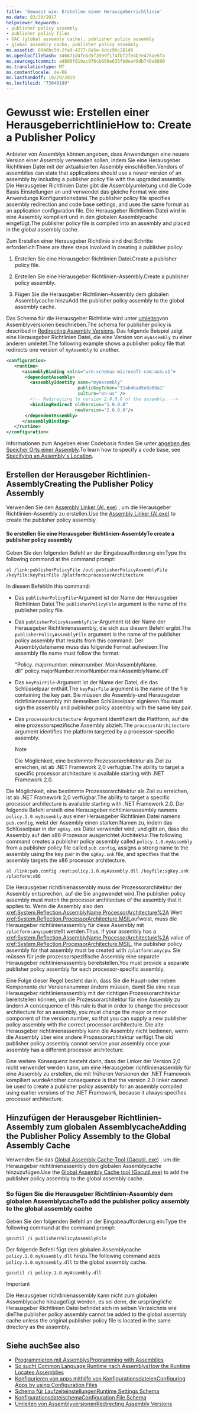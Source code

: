 ```yaml
---
title: 'Gewusst wie: Erstellen einer Herausgeberrichtlinie'
ms.date: 03/30/2017
helpviewer_keywords:
- publisher policy assembly
- publisher policy files
- GAC (global assembly cache), publisher policy assembly
- global assembly cache, publisher policy assembly
ms.assetid: 8046bc5d-2fa9-4277-8a5e-6dcc96c281d9
ms.openlocfilehash: 346671d4febd5f3999f1f4fbf2fe4b7e475ae5fa
ms.sourcegitcommit: ad800f019ac976cb669e635fb0ea49db740e6890
ms.translationtype: MT
ms.contentlocale: de-DE
ms.lasthandoff: 10/29/2019
ms.locfileid: "73040189"
---
```

# <a name="how-to-create-a-publisher-policy"></a><span data-ttu-id="f4d20-102">Gewusst wie: Erstellen einer Herausgeberrichtlinie</span><span class="sxs-lookup"><span data-stu-id="f4d20-102">How to: Create a Publisher Policy</span></span>

<span data-ttu-id="f4d20-103">Anbieter von Assemblys können angeben, dass Anwendungen eine neuere Version einer Assembly verwenden sollen, indem Sie eine Herausgeber Richtlinien Datei mit der aktualisierten Assembly einschließen.</span><span class="sxs-lookup"><span data-stu-id="f4d20-103">Vendors of assemblies can state that applications should use a newer version of an assembly by including a publisher policy file with the upgraded assembly.</span></span> <span data-ttu-id="f4d20-104">Die Herausgeber Richtlinien Datei gibt die Assemblyumleitung und die Code Basis Einstellungen an und verwendet das gleiche Format wie eine Anwendungs Konfigurationsdatei.</span><span class="sxs-lookup"><span data-stu-id="f4d20-104">The publisher policy file specifies assembly redirection and code base settings, and uses the same format as an application configuration file.</span></span> <span data-ttu-id="f4d20-105">Die Herausgeber Richtlinien Datei wird in eine Assembly kompiliert und in den globalen Assemblycache eingefügt.</span><span class="sxs-lookup"><span data-stu-id="f4d20-105">The publisher policy file is compiled into an assembly and placed in the global assembly cache.</span></span>

<span data-ttu-id="f4d20-106">Zum Erstellen einer Herausgeber Richtlinie sind drei Schritte erforderlich:</span><span class="sxs-lookup"><span data-stu-id="f4d20-106">There are three steps involved in creating a publisher policy:</span></span>

1. <span data-ttu-id="f4d20-107">Erstellen Sie eine Herausgeber Richtlinien Datei.</span><span class="sxs-lookup"><span data-stu-id="f4d20-107">Create a publisher policy file.</span></span>

2. <span data-ttu-id="f4d20-108">Erstellen Sie eine Herausgeber Richtlinien-Assembly.</span><span class="sxs-lookup"><span data-stu-id="f4d20-108">Create a publisher policy assembly.</span></span>

3. <span data-ttu-id="f4d20-109">Fügen Sie die Herausgeber Richtlinien-Assembly dem globalen Assemblycache hinzu</span><span class="sxs-lookup"><span data-stu-id="f4d20-109">Add the publisher policy assembly to the global assembly cache.</span></span>

<span data-ttu-id="f4d20-110">Das Schema für die Herausgeber Richtlinie wird unter [umleiten](redirect-assembly-versions.md)von Assemblyversionen beschrieben.</span><span class="sxs-lookup"><span data-stu-id="f4d20-110">The schema for publisher policy is described in [Redirecting Assembly Versions](redirect-assembly-versions.md).</span></span> <span data-ttu-id="f4d20-111">Das folgende Beispiel zeigt eine Herausgeber Richtlinien Datei, die eine Version von `myAssembly` zu einer anderen umleitet.</span><span class="sxs-lookup"><span data-stu-id="f4d20-111">The following example shows a publisher policy file that redirects one version of `myAssembly` to another.</span></span>

```xml
<configuration>
   <runtime>
      <assemblyBinding xmlns="urn:schemas-microsoft-com:asm.v1">
       <dependentAssembly>
         <assemblyIdentity name="myAssembly"
                           publicKeyToken="32ab4ba45e0a69a1"
                           culture="en-us" />
         <!-- Redirecting to version 2.0.0.0 of the assembly. -->
         <bindingRedirect oldVersion="1.0.0.0"
                          newVersion="2.0.0.0"/>
       </dependentAssembly>
      </assemblyBinding>
   </runtime>
</configuration>
```

<span data-ttu-id="f4d20-112">Informationen zum Angeben einer Codebasis finden Sie unter [angeben des Speicher Orts einer Assembly](specify-assembly-location.md).</span><span class="sxs-lookup"><span data-stu-id="f4d20-112">To learn how to specify a code base, see [Specifying an Assembly's Location](specify-assembly-location.md).</span></span>

## <a name="creating-the-publisher-policy-assembly"></a><span data-ttu-id="f4d20-113">Erstellen der Herausgeber Richtlinien-Assembly</span><span class="sxs-lookup"><span data-stu-id="f4d20-113">Creating the Publisher Policy Assembly</span></span>

<span data-ttu-id="f4d20-114">Verwenden Sie den [Assembly Linker (Al. exe)](../tools/al-exe-assembly-linker.md) , um die Herausgeber Richtlinien-Assembly zu erstellen.</span><span class="sxs-lookup"><span data-stu-id="f4d20-114">Use the [Assembly Linker (Al.exe)](../tools/al-exe-assembly-linker.md) to create the publisher policy assembly.</span></span>

#### <a name="to-create-a-publisher-policy-assembly"></a><span data-ttu-id="f4d20-115">So erstellen Sie eine Herausgeber Richtlinien-Assembly</span><span class="sxs-lookup"><span data-stu-id="f4d20-115">To create a publisher policy assembly</span></span>

<span data-ttu-id="f4d20-116">Geben Sie den folgenden Befehl an der Eingabeaufforderung ein:</span><span class="sxs-lookup"><span data-stu-id="f4d20-116">Type the following command at the command prompt:</span></span>

```console
al /link:publisherPolicyFile /out:publisherPolicyAssemblyFile /keyfile:keyPairFile /platform:processorArchitecture
```

<span data-ttu-id="f4d20-117">In diesem Befehl:</span><span class="sxs-lookup"><span data-stu-id="f4d20-117">In this command:</span></span>

- <span data-ttu-id="f4d20-118">Das `publisherPolicyFile`-Argument ist der Name der Herausgeber Richtlinien Datei.</span><span class="sxs-lookup"><span data-stu-id="f4d20-118">The `publisherPolicyFile` argument is the name of the publisher policy file.</span></span>

- <span data-ttu-id="f4d20-119">Das `publisherPolicyAssemblyFile`-Argument ist der Name der Herausgeber Richtlinienassembly, die sich aus diesem Befehl ergibt.</span><span class="sxs-lookup"><span data-stu-id="f4d20-119">The `publisherPolicyAssemblyFile` argument is the name of the publisher policy assembly that results from this command.</span></span> <span data-ttu-id="f4d20-120">Der Assemblydateiname muss das folgende Format aufweisen:</span><span class="sxs-lookup"><span data-stu-id="f4d20-120">The assembly file name must follow the format:</span></span>

  <span data-ttu-id="f4d20-121">"Policy. majornumber. minornumber. MainAssemblyName. dll"</span><span class="sxs-lookup"><span data-stu-id="f4d20-121">\`policy.majorNumber.minorNumber.mainAssemblyName.dll'</span></span>

- <span data-ttu-id="f4d20-122">Das `keyPairFile`-Argument ist der Name der Datei, die das Schlüsselpaar enthält.</span><span class="sxs-lookup"><span data-stu-id="f4d20-122">The `keyPairFile` argument is the name of the file containing the key pair.</span></span> <span data-ttu-id="f4d20-123">Sie müssen die Assembly-und Herausgeber richtlinienassembly mit demselben Schlüsselpaar signieren.</span><span class="sxs-lookup"><span data-stu-id="f4d20-123">You must sign the assembly and publisher policy assembly with the same key pair.</span></span>

- <span data-ttu-id="f4d20-124">Das `processorArchitecture`-Argument identifiziert die Plattform, auf die eine prozessorspezifische Assembly abzielt.</span><span class="sxs-lookup"><span data-stu-id="f4d20-124">The `processorArchitecture` argument identifies the platform targeted by a processor-specific assembly.</span></span>

  > [!NOTE]
  > <span data-ttu-id="f4d20-125">Die Möglichkeit, eine bestimmte Prozessorarchitektur als Ziel zu erreichen, ist ab .NET Framework 2,0 verfügbar.</span><span class="sxs-lookup"><span data-stu-id="f4d20-125">The ability to target a specific processor architecture is available starting with .NET Framework 2.0.</span></span>

<span data-ttu-id="f4d20-126">Die Möglichkeit, eine bestimmte Prozessorarchitektur als Ziel zu erreichen, ist ab .NET Framework 2,0 verfügbar.</span><span class="sxs-lookup"><span data-stu-id="f4d20-126">The ability to target a specific processor architecture is available starting with .NET Framework 2.0.</span></span> <span data-ttu-id="f4d20-127">Der folgende Befehl erstellt eine Herausgeber richtlinienassembly namens `policy.1.0.myAssembly` aus einer Herausgeber Richtlinien Datei namens `pub.config`, weist der Assembly einen starken Namen zu, indem das Schlüsselpaar in der `sgKey.snk` Datei verwendet wird, und gibt an, dass die Assembly auf den x86-Prozessor ausgerichtet Architektur.</span><span class="sxs-lookup"><span data-stu-id="f4d20-127">The following command creates a publisher policy assembly called `policy.1.0.myAssembly` from a publisher policy file called `pub.config`, assigns a strong name to the assembly using the key pair in the `sgKey.snk` file, and specifies that the assembly targets the x86 processor architecture.</span></span>

```console
al /link:pub.config /out:policy.1.0.myAssembly.dll /keyfile:sgKey.snk /platform:x86
```

<span data-ttu-id="f4d20-128">Die Herausgeber richtlinienassembly muss der Prozessorarchitektur der Assembly entsprechen, auf die Sie angewendet wird.</span><span class="sxs-lookup"><span data-stu-id="f4d20-128">The publisher policy assembly must match the processor architecture of the assembly that it applies to.</span></span> <span data-ttu-id="f4d20-129">Wenn die Assembly also den <xref:System.Reflection.AssemblyName.ProcessorArchitecture%2A> Wert <xref:System.Reflection.ProcessorArchitecture.MSIL>aufweist, muss die Herausgeber richtlinienassembly für diese Assembly mit `/platform:anycpu`erstellt werden.</span><span class="sxs-lookup"><span data-stu-id="f4d20-129">Thus, if your assembly has a <xref:System.Reflection.AssemblyName.ProcessorArchitecture%2A> value of <xref:System.Reflection.ProcessorArchitecture.MSIL>, the publisher policy assembly for that assembly must be created with `/platform:anycpu`.</span></span> <span data-ttu-id="f4d20-130">Sie müssen für jede prozessorspezifische Assembly eine separate Herausgeber richtlinienassembly bereitstellen.</span><span class="sxs-lookup"><span data-stu-id="f4d20-130">You must provide a separate publisher policy assembly for each processor-specific assembly.</span></span>

<span data-ttu-id="f4d20-131">Eine Folge dieser Regel besteht darin, dass Sie die Haupt-oder neben Komponente der Versionsnummer ändern müssen, damit Sie eine neue Herausgeber richtlinienassembly mit der richtigen Prozessorarchitektur bereitstellen können, um die Prozessorarchitektur für eine Assembly zu ändern.</span><span class="sxs-lookup"><span data-stu-id="f4d20-131">A consequence of this rule is that in order to change the processor architecture for an assembly, you must change the major or minor component of the version number, so that you can supply a new publisher policy assembly with the correct processor architecture.</span></span> <span data-ttu-id="f4d20-132">Die alte Herausgeber richtlinienassembly kann die Assembly nicht bedienen, wenn die Assembly über eine andere Prozessorarchitektur verfügt.</span><span class="sxs-lookup"><span data-stu-id="f4d20-132">The old publisher policy assembly cannot service your assembly once your assembly has a different processor architecture.</span></span>

<span data-ttu-id="f4d20-133">Eine weitere Konsequenz besteht darin, dass der Linker der Version 2,0 nicht verwendet werden kann, um eine Herausgeber richtlinienassembly für eine Assembly zu erstellen, die mit früheren Versionen der .NET Framework kompiliert wurde</span><span class="sxs-lookup"><span data-stu-id="f4d20-133">Another consequence is that the version 2.0 linker cannot be used to create a publisher policy assembly for an assembly compiled using earlier versions of the .NET Framework, because it always specifies processor architecture.</span></span>

## <a name="adding-the-publisher-policy-assembly-to-the-global-assembly-cache"></a><span data-ttu-id="f4d20-134">Hinzufügen der Herausgeber Richtlinien-Assembly zum globalen Assemblycache</span><span class="sxs-lookup"><span data-stu-id="f4d20-134">Adding the Publisher Policy Assembly to the Global Assembly Cache</span></span>

<span data-ttu-id="f4d20-135">Verwenden Sie das [Global Assembly Cache-Tool (Gacutil. exe)](../tools/gacutil-exe-gac-tool.md) , um die Herausgeber richtlinienassembly dem globalen Assemblycache hinzuzufügen.</span><span class="sxs-lookup"><span data-stu-id="f4d20-135">Use the [Global Assembly Cache tool (Gacutil.exe)](../tools/gacutil-exe-gac-tool.md) to add the publisher policy assembly to the global assembly cache.</span></span>

### <a name="to-add-the-publisher-policy-assembly-to-the-global-assembly-cache"></a><span data-ttu-id="f4d20-136">So fügen Sie die Herausgeber Richtlinien-Assembly dem globalen Assemblycache</span><span class="sxs-lookup"><span data-stu-id="f4d20-136">To add the publisher policy assembly to the global assembly cache</span></span>

<span data-ttu-id="f4d20-137">Geben Sie den folgenden Befehl an der Eingabeaufforderung ein:</span><span class="sxs-lookup"><span data-stu-id="f4d20-137">Type the following command at the command prompt:</span></span>

```console
gacutil /i publisherPolicyAssemblyFile
```

<span data-ttu-id="f4d20-138">Der folgende Befehl fügt dem globalen Assemblycache `policy.1.0.myAssembly.dll` hinzu.</span><span class="sxs-lookup"><span data-stu-id="f4d20-138">The following command adds `policy.1.0.myAssembly.dll` to the global assembly cache.</span></span>

```console
gacutil /i policy.1.0.myAssembly.dll
```

> [!IMPORTANT]
> <span data-ttu-id="f4d20-139">Die Herausgeber richtlinienassembly kann nicht zum globalen Assemblycache hinzugefügt werden, es sei denn, die ursprüngliche Herausgeber Richtlinien Datei befindet sich im selben Verzeichnis wie die</span><span class="sxs-lookup"><span data-stu-id="f4d20-139">The publisher policy assembly cannot be added to the global assembly cache unless the original publisher policy file is located in the same directory as the assembly.</span></span>

## <a name="see-also"></a><span data-ttu-id="f4d20-140">Siehe auch</span><span class="sxs-lookup"><span data-stu-id="f4d20-140">See also</span></span>

- [<span data-ttu-id="f4d20-141">Programmieren mit Assemblys</span><span class="sxs-lookup"><span data-stu-id="f4d20-141">Programming with Assemblies</span></span>](../../standard/assembly/program.md)
- [<span data-ttu-id="f4d20-142">So sucht Common Language Runtime nach Assemblys</span><span class="sxs-lookup"><span data-stu-id="f4d20-142">How the Runtime Locates Assemblies</span></span>](../deployment/how-the-runtime-locates-assemblies.md)
- [<span data-ttu-id="f4d20-143">Konfigurieren von apps mithilfe von Konfigurationsdateien</span><span class="sxs-lookup"><span data-stu-id="f4d20-143">Configuring Apps by using Configuration Files</span></span>](index.md)
- [<span data-ttu-id="f4d20-144">Schema für Laufzeiteinstellungen</span><span class="sxs-lookup"><span data-stu-id="f4d20-144">Runtime Settings Schema</span></span>](./file-schema/runtime/index.md)
- [<span data-ttu-id="f4d20-145">Konfigurationsdateischema</span><span class="sxs-lookup"><span data-stu-id="f4d20-145">Configuration File Schema</span></span>](./file-schema/index.md)
- [<span data-ttu-id="f4d20-146">Umleiten von Assemblyversionen</span><span class="sxs-lookup"><span data-stu-id="f4d20-146">Redirecting Assembly Versions</span></span>](redirect-assembly-versions.md)
